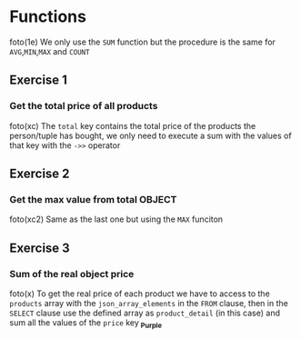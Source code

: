 # Functions

foto(1e)
We only use the `SUM` function but the procedure is the same for `AVG`,`MIN`,`MAX` and `COUNT`

## Exercise 1
### Get the total price of all products

foto(xc)
The `total` key contains the total price of the products the person/tuple has bought, we only need to execute a sum with the values of that key with the `->>` operator

## Exercise 2
### Get the max value from total OBJECT

foto(xc2)
Same as the last one but using the `MAX` funciton

## Exercise 3
### Sum of the real object price

foto(x)
To get the real price of each product we have to access to the `products` array with the `json_array_elements` in the `FROM` clause, then in the `SELECT` clause use the defined array as `product_detail` (in this case) and sum all the values of the `price` key<sub> **Purple**</sub>
